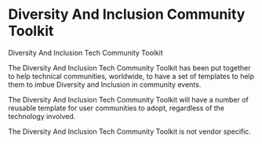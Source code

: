 # Diversity And Inclusion Community Toolkit
Diversity And Inclusion Tech Community Toolkit

The Diversity And Inclusion Tech Community Toolkit has been put together to help technical communities, worldwide, to have a set of templates to help them to imbue Diversity and Inclusion in community events.

The Diversity And Inclusion Tech Community Toolkit will have a number of reusable template for user communities to adopt, regardless of the technology involved.

The Diversity And Inclusion Tech Community Toolkit is not vendor specific.
